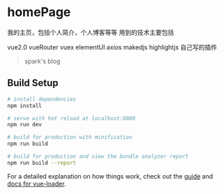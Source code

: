 # homePage
我的主页，包括个人简介，个人博客等等 用到的技术主要包括

vue2.0
vueRouter
vuex
elementUI
axios
makedjs
highlightjs
自己写的插件
> spark's blog

## Build Setup
``` bash
# install dependencies
npm install

# serve with hot reload at localhost:8080
npm run dev

# build for production with minification
npm run build

# build for production and view the bundle analyzer report
npm run build --report
```

For a detailed explanation on how things work, check out the [guide](http://vuejs-templates.github.io/webpack/) and [docs for vue-loader](http://vuejs.github.io/vue-loader).
